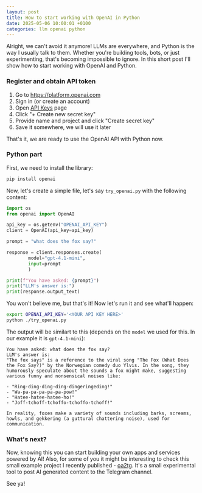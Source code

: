 ```yaml
---
layout: post
title: How to start working with OpenAI in Python
date: 2025-05-06 10:00:01 +0100
categories: llm openai python
---
```


Alright, we can't avoid it anymore! LLMs are everywhere, and Python is the way I usually talk to them. Whether you're building tools, bots, or just experimenting, that's becoming impossible to ignore. In this short post I'll show how to start working with OpenAI and Python.

### Register and obtain API token

1. Go to https://platform.openai.com
2. Sign in (or create an account)
3. Open [API Keys](https://platform.openai.com/api-keys) page
4. Click "+ Create new secret key"
5. Provide name and project and click "Create secret key"
6. Save it somewhere, we will use it later

That's it, we are ready to use the OpenAI API with Python now.

### Python part

First, we need to install the library:

```bash
pip install openai
```

Now, let's create a simple file, let's say `try_openai.py` with the following content:

```python
import os
from openai import OpenAI

api_key = os.getenv("OPENAI_API_KEY")
client = OpenAI(api_key=api_key)

prompt = "what does the fox say?"

response = client.responses.create(
        model="gpt-4.1-mini",
        input=prompt
        )

print(f"You have asked: {prompt}")
print("LLM's answer is:")
print(response.output_text)
```

You won't believe me, but that's it! Now let's run it and see what'll happen:

```bash
export OPENAI_API_KEY='<YOUR API KEY HERE>'
python ./try_openai.py
```

The output will be similart to this (depends on the `model` we used for this. In our example it is `gpt-4.1-mini`):

```
You have asked: what does the fox say?
LLM's answer is:
"The fox says" is a reference to the viral song "The Fox (What Does the Fox Say?)" by the Norwegian comedy duo Ylvis. In the song, they humorously speculate about the sounds a fox might make, suggesting various funny and nonsensical noises like:

- "Ring-ding-ding-ding-dingeringeding!"
- "Wa-pa-pa-pa-pa-pa-pow!"
- "Hatee-hatee-hatee-ho!"
- "Joff-tchoff-tchoffo-tchoffo-tchoff!"

In reality, foxes make a variety of sounds including barks, screams, howls, and gekkering (a guttural chattering noise), used for communication.
```

### What's next?

Now, knowing this you can start building your own apps and services powered by AI! Also, for some of you it might be interesting to check this small example project I recently published - [oa2tg](https://github.com/dunterov/oa2tg). It's a small experimental tool to post AI generated content to the Telegram channel.

See ya!
